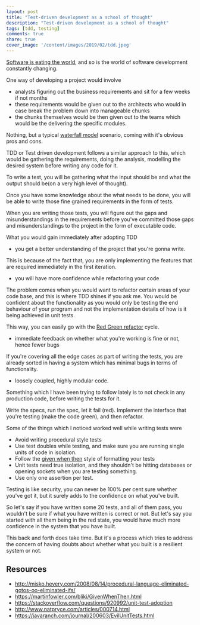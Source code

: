 ```yaml
---
layout: post
title: "Test-driven development as a school of thought"
description: "Test-driven development as a school of thought"
tags: [tdd, testing]
comments: true
share: true
cover_image: '/content/images/2019/02/tdd.jpeg'
---
```


[Software is eating the world](https://www.wsj.com/articles/SB10001424053111903480904576512250915629460), and so is the world of software development constantly changing. 

One way of developing a project would involve
- analysts figuring out the business requirements and sit for a few weeks if not months
- these requirements would be given out to the architects who would in case break the problem down into manageable chunks
- the chunks themselves would be then given out to the teams which would be the delivering the specific modules.

Nothing, but a typical [waterfall model](https://en.wikipedia.org/wiki/Waterfall_model) scenario, coming with it's obvious pros and cons. 

TDD or Test driven development follows a similar approach to this, which would be gathering the requirements, doing the analysis, modelling the desired system before writing any code for it.

To write a test, you will be gathering what the input should be and what the output should be(on a very high level of thought). 

Once you have some knowledge about the what needs to be done, you will be able to write those fine grained requirements in the form of tests. 

When you are writing those tests, you will figure out the gaps and misunderstandings in the requirements before you've committed those gaps and misunderstandings to the project in the form of executable code. 

What you would gain immediately after adopting TDD
- you get a better understanding of the project that you're gonna write.

This is because of the fact that, you are only implementing the features that are required immediately in the first iteration.

- you will have more confidence while refactoring your code

The problem comes when you would want to refactor certain areas of your code base, and this is where TDD shines if you ask me. You would be confident about the functionality as you would only be testing the end behaviour of your program and not the implementation details of how is it being achieved in unit tests.

This way, you can easily go with the [Red Green refactor](https://blog.cleancoder.com/uncle-bob/2014/12/17/TheCyclesOfTDD.html) cycle. 

- immediate feedback on whether what you're working is fine or not, hence fewer bugs

If you're covering all the edge cases as part of writing the tests, you are already sorted in having a system which has minimal bugs in terms of functionality. 

- loosely coupled, highly modular code. 

Something which I have been trying to follow lately is to not check in any production code, before writing the tests for it. 

Write the specs, run the spec, let it fail (red). Implement the interface that you're testing (make the code green), and then refactor. 

Some of the things which I noticed worked well while writing tests were

- Avoid writing procedural style tests
- Use test doubles while testing, and make sure you are running single units of code in isolation.
- Follow the [given when then](https://martinfowler.com/bliki/GivenWhenThen.html) style of formatting your tests
- Unit tests need true isolation, and they shouldn't be hitting databases or opening sockets when you are testing something. 
- Use only one assertion per test. 

Testing is like security, you can never be 100% per cent sure whether you've got it, but it surely adds to the confidence on what you've built.

So let's say if you have written some 20 tests, and all of them pass, you wouldn't be sure if what you have written is correct or not. But let's say you started with all them being in the red state, you would have much more confidence in the system that you have built.

This back and forth does take time. But it's a process which tries to address the concern of having doubts about whether what you built is a resilient system or not.

## Resources 

- http://misko.hevery.com/2008/08/14/procedural-language-eliminated-gotos-oo-eliminated-ifs/
- https://martinfowler.com/bliki/GivenWhenThen.html
- https://stackoverflow.com/questions/920992/unit-test-adoption
- http://www.natpryce.com/articles/000714.html
- https://javaranch.com/journal/200603/EvilUnitTests.html